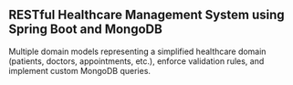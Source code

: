 ## RESTful Healthcare Management System using Spring Boot and MongoDB

Multiple domain models representing a simplified healthcare domain (patients, doctors, appointments, etc.), enforce validation rules, and implement custom MongoDB queries.

